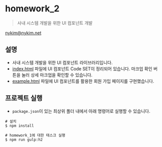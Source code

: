 # homework_2

> 사내 시스템 개발을 위한 UI 컴포넌트 개발

nykim@nykim.net

## 설명

- 사내 시스템 개발을 위한 UI 컴포넌트 라이브러리입니다.
- [index.html](./index.html) 파일에 UI 컴포넌트 Code SET이 정리되어 있습니다. 마크업 확인 버튼을 눌러 상세 마크업을 확인할 수 있습니다.
- [example.html](./example.html) 파일에 UI 컴포넌트를 활용한 회원 가입 페이지를 구현했습니다.

## 프로젝트 실행

- `package.json`이 있는 최상위 폴더 내에서 아래 명령어로 실행할 수 있습니다.

```shell
# 설치
$ npm install

# homework_1에 대한 태스크 실행
$ npm run gulp:h2
```

